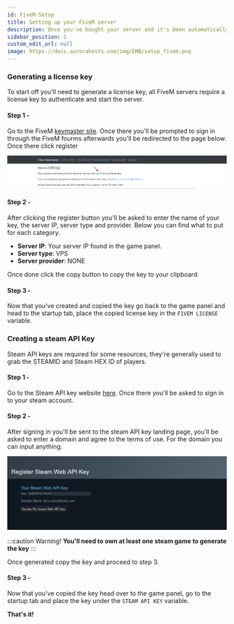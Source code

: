 ```yaml
---
id: FiveM-Setup
title: Setting up your FiveM server
description: Once you've bought your server and it's been automatically setup, there are still a few things you have to do before you can turn on your server.
sidebar_position: 1
custom_edit_url: null
image: https://docs.aurorahosts.com/img/EMB/setup_fivem.png
---
```


### Generating a license key

To start off you'll need to generate a license key, all FiveM servers require a license key to authenticate and start the server.

#### Step 1 -

Go to the FiveM [keymaster site](https://keymaster.fivem.net). Once there you'll be prompted to sign in through the FiveM fourms afterwards you'll be redirected to the page below. Once there click register

![Keymaster](../../../images/Game_servers/gta/getting_started/1_key.png)

#### Step 2 -

After clicking the register button you'll be asked to enter the name of your key, the server IP, server type and provider. Below you can find what to put for each category.
* **Server IP**: Your server IP found in the game panel.
* **Server type**: VPS
* **Server provider**: NONE

Once done click the copy button to copy the key to your clipboard.

#### Step 3 -

Now that you've created and copied the key go back to the game panel and head to the startup tab, place the copied license key in the `FIVEM LICENSE` variable.

### Creating a steam API Key

Steam API keys are required for some resources, they're generally used to grab the STEAMID and Steam HEX ID of players.

#### Step 1 -

Go to the Steam API key website [here](https://steamcommunity.com/dev/apikey). Once there you'll be asked to sign in to your steam account.

#### Step 2 -

After signing in you'll be sent to the steam API key landing page, you'll be asked to enter a domain and agree to the terms of use. For the domain you can input anything.

![API_KEY](../../../images/Game_servers/gta/getting_started/2_steamapi.png)

:::caution Warning!
**You'll need to own at least one steam game to generate the key**
:::

Once generated copy the key and proceed to step 3.

#### Step 3 -

Now that you've copied the key head over to the game panel, go to the startup tab and place the key under the `STEAM API KEY` variable.

**That's it!**